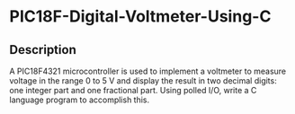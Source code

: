 # PIC18F-Digital-Voltmeter-Using-C

## Description

A PIC18F4321 microcontroller is used to
implement a voltmeter to measure voltage in the range 0 to 5 V and display the result in
two decimal digits: one integer part and one fractional part. Using polled I/O, write a C
language program to accomplish this.
